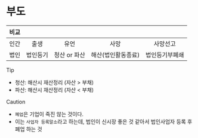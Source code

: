 # 부도

| 비교 |          |              |                    |                |
| :--: | :------: | :----------: | :----------------: | :------------: |
| 인간 |   출생   |     유언     |        사망        |    사망선고    |
| 법인 | 법인등기 | 청산 or 파산 | 해산(법인활동종료) | 법인등기부폐쇄 |

> [!TIp]
>
> * 청산: 해산시 재산정리 (자산 > 부채)
> * 파산: 해산시 재산정리 (자산 < 부채)

> [!caution]
>
> * `폐업`은 기업이 죽진 않는 것이다. 
> * 이는 `사업자 등록말소`라고 하는데, 법인이 신시장 좋은 것 같아서 법인사업자 등록 후 폐업 하는 것